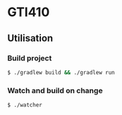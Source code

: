 # GTI410
## Utilisation
### Build project
```bash
$ ./gradlew build && ./gradlew run
```
### Watch and build on change
```bash
$ ./watcher
```
